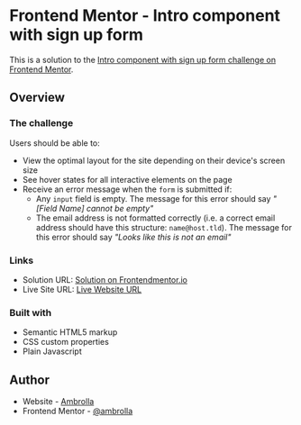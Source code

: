 # Frontend Mentor - Intro component with sign up form

This is a solution to the [Intro component with sign up form challenge on Frontend Mentor](https://www.frontendmentor.io/challenges/intro-component-with-signup-form-5cf91bd49edda32581d28fd1).

## Overview

### The challenge

Users should be able to:

- View the optimal layout for the site depending on their device's screen size
- See hover states for all interactive elements on the page
- Receive an error message when the `form` is submitted if:
  - Any `input` field is empty. The message for this error should say _"[Field Name] cannot be empty"_
  - The email address is not formatted correctly (i.e. a correct email address should have this structure: `name@host.tld`). The message for this error should say _"Looks like this is not an email"_

### Links

- Solution URL: [Solution on Frontendmentor.io](https://www.frontendmentor.io/solutions/sign-up-component-B1g82wtI9)
- Live Site URL: [Live Website URL](https://ambrolla.io/Sign-up-form-component/)

### Built with

- Semantic HTML5 markup
- CSS custom properties
- Plain Javascript

## Author

- Website - [Ambrolla](https://ambrolla.io)
- Frontend Mentor - [@ambrolla](https://www.frontendmentor.io/profile/ambrolla)
